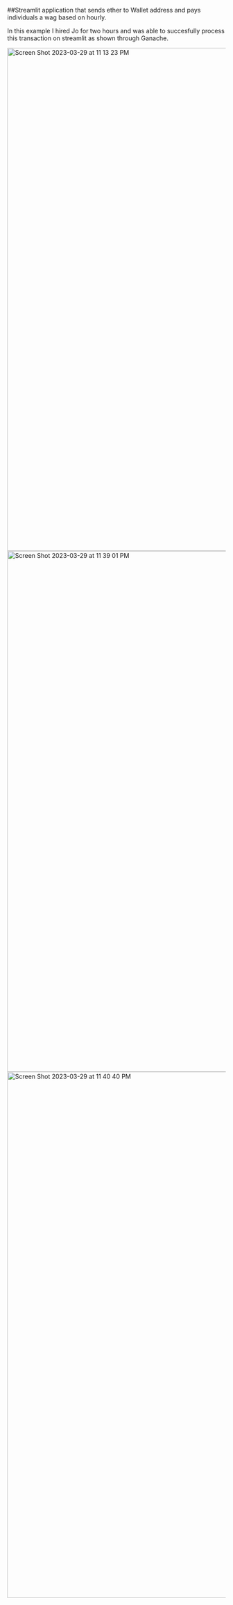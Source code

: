 
##Streamlit application that sends ether to Wallet address and pays individuals a wag based on hourly.

In this example I hired Jo for two hours and was able to succesfully process this transaction on streamlit as shown through Ganache.


<img width="1160" alt="Screen Shot 2023-03-29 at 11 13 23 PM" src="https://user-images.githubusercontent.com/112914705/228719402-409dd94a-4eb5-4252-8bcf-b7ce89c89e57.png">

<img width="1201" alt="Screen Shot 2023-03-29 at 11 39 01 PM" src="https://user-images.githubusercontent.com/112914705/228722925-60b5a2d0-af5a-40bf-8a17-7bf55689e85c.png">

<img width="1213" alt="Screen Shot 2023-03-29 at 11 40 40 PM" src="https://user-images.githubusercontent.com/112914705/228722978-45b8d7bd-29a3-4015-a975-22af6d34132b.png">
